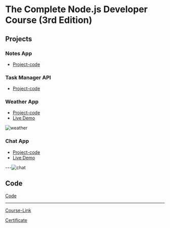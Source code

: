 # The Complete Node.js Developer Course (3rd Edition)
## Projects

### Notes App
- [Project-code](./Projects/Notes-App)
### Task Manager API
- [Project-code](./Projects/Task-Manager-API)
### Weather App
- [Project-code](./Projects/Weather-App)
- [Live Demo](https://abdallah-weather-app.herokuapp.com/)

![weather](https://user-images.githubusercontent.com/90924885/187022255-aca939b9-8c15-4dfb-86c9-55e5c2a59ee8.png)

### Chat App
- [Project-code](./Projects/Chat-App)
- [Live Demo](https://abdallah-chat-app.herokuapp.com/)

---![chat](https://user-images.githubusercontent.com/90924885/188286877-5a404e1e-c895-4842-adea-bd5f5e48bb39.png)
 

 

## Code
[Code](Code)

---
[Course-Link](https://www.udemy.com/course/the-complete-nodejs-developer-course-2/)<br>

[Certificate](https://www.udemy.com/certificate/UC-05e98811-88e4-4908-a3ee-e8e3419e401c/)

